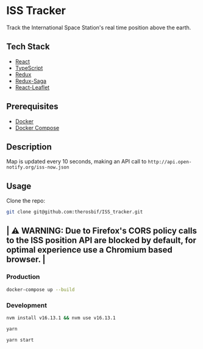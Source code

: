 # ISS Tracker

Track the International Space Station's real time position above the earth.

## Tech Stack

- [React](https://reactjs.org/)
- [TypeScript](https://www.typescriptlang.org/)
- [Redux](https://redux.js.org/)
- [Redux-Saga](https://redux-saga.js.org/)
- [React-Leaflet](https://react-leaflet.js.org)

## Prerequisites

- [Docker](https://www.docker.com/)
- [Docker Compose](https://docs.docker.com/compose/)

## Description

Map is updated every 10 seconds, making an API call to `http://api.open-notify.org/iss-now.json`

## Usage

Clone the repo:

```bash
git clone git@github.com:therosbif/ISS_tracker.git
```

| ⚠️ WARNING: Due to Firefox's CORS policy calls to the ISS position API are blocked by default, for optimal experience use a Chromium based browser. |
----

### Production

```bash
docker-compose up --build
```

### Development

```bash
nvm install v16.13.1 && nvm use v16.13.1

yarn

yarn start
```
